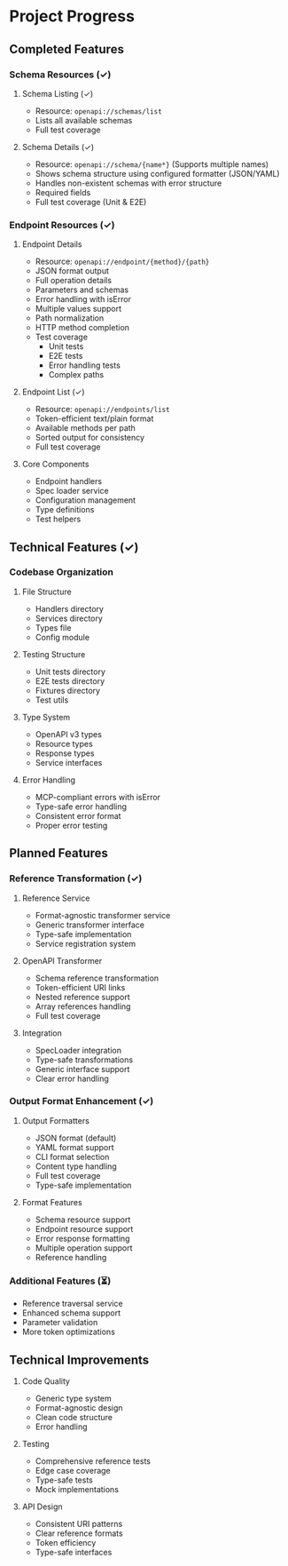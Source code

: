 # Project Progress

## Completed Features

### Schema Resources (✓)
1. Schema Listing (✓)
   - Resource: `openapi://schemas/list`
   - Lists all available schemas
   - Full test coverage

2. Schema Details (✓)
   - Resource: `openapi://schema/{name*}` (Supports multiple names)
   - Shows schema structure using configured formatter (JSON/YAML)
   - Handles non-existent schemas with error structure
   - Required fields
   - Full test coverage (Unit & E2E)

### Endpoint Resources (✓)
1. Endpoint Details
   - Resource: `openapi://endpoint/{method}/{path}`
   - JSON format output
   - Full operation details
   - Parameters and schemas
   - Error handling with isError
   - Multiple values support
   - Path normalization
   - HTTP method completion
   - Test coverage
     - Unit tests
     - E2E tests
     - Error handling tests
     - Complex paths

2. Endpoint List (✓)
   - Resource: `openapi://endpoints/list`
   - Token-efficient text/plain format
   - Available methods per path
   - Sorted output for consistency
   - Full test coverage

3. Core Components
   - Endpoint handlers
   - Spec loader service
   - Configuration management
   - Type definitions
   - Test helpers

## Technical Features (✓)

### Codebase Organization
1. File Structure
   - Handlers directory
   - Services directory
   - Types file
   - Config module

2. Testing Structure
   - Unit tests directory
   - E2E tests directory
   - Fixtures directory
   - Test utils

3. Type System
   - OpenAPI v3 types
   - Resource types
   - Response types
   - Service interfaces

4. Error Handling
   - MCP-compliant errors with isError
   - Type-safe error handling
   - Consistent error format
   - Proper error testing

## Planned Features

### Reference Transformation (✓)
1. Reference Service
   - Format-agnostic transformer service
   - Generic transformer interface
   - Type-safe implementation
   - Service registration system

2. OpenAPI Transformer
   - Schema reference transformation
   - Token-efficient URI links
   - Nested reference support
   - Array references handling
   - Full test coverage

3. Integration
   - SpecLoader integration
   - Type-safe transformations
   - Generic interface support
   - Clear error handling

### Output Format Enhancement (✓)
1. Output Formatters
   - JSON format (default)
   - YAML format support
   - CLI format selection
   - Content type handling
   - Full test coverage
   - Type-safe implementation

2. Format Features
   - Schema resource support
   - Endpoint resource support
   - Error response formatting
   - Multiple operation support
   - Reference handling

### Additional Features (⏳)
- Reference traversal service
- Enhanced schema support
- Parameter validation
- More token optimizations

## Technical Improvements
1. Code Quality
   - Generic type system
   - Format-agnostic design
   - Clean code structure
   - Error handling

2. Testing
   - Comprehensive reference tests
   - Edge case coverage
   - Type-safe tests
   - Mock implementations

3. API Design
   - Consistent URI patterns
   - Clear reference formats
   - Token efficiency
   - Type-safe interfaces

